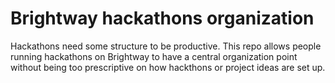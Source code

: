 # Brightway hackathons organization

Hackathons need some structure to be productive. This repo allows people running hackathons on Brightway to have a central organization point without being too prescriptive on how hackthons or project ideas are set up.
